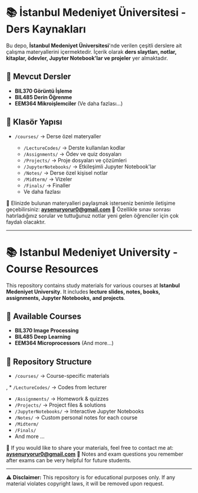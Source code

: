# 📚 İstanbul Medeniyet Üniversitesi - Ders Kaynakları

Bu depo, **İstanbul Medeniyet Üniversitesi**'nde verilen çeşitli derslere ait çalışma materyallerini içermektedir.
İçerik olarak **ders slaytları, notlar, kitaplar, ödevler, Jupyter Notebook'lar ve projeler** yer almaktadır.

## 📌 Mevcut Dersler

* **BIL370 Görüntü İşleme**
* **BIL485 Derin Öğrenme**
* **EEM364 Mikroişlemciler**
  (Ve daha fazlası...)

## 📂 Klasör Yapısı

* `/courses/` → Derse özel materyaller

  * `/LectureCodes/` → Derste kullanılan kodlar
  * `/Assignments/` → Ödev ve quiz dosyaları
  * `/Projects/` → Proje dosyaları ve çözümleri
  * `/JupyterNotebooks/` → Etkileşimli Jupyter Notebook'lar
  * `/Notes/` → Derse özel kişisel notlar
  * `/Midterm/` → Vizeler
  * `/Finals/` → Finaller
  * Ve daha fazlası


📨 Elinizde bulunan materyalleri paylaşmak isterseniz benimle iletişime geçebilirsiniz: **[aysenuryorur0@gmail.com](mailto:aysenuryorur0@gmail.com)**
📝 Özellikle sınav sonrası hatırladığınız sorular ve tuttuğunuz notlar yeni gelen öğrenciler için çok faydalı olacaktır. 

---

# 📚 Istanbul Medeniyet University - Course Resources

This repository contains study materials for various courses at **Istanbul Medeniyet University**.
It includes **lecture slides, notes, books, assignments, Jupyter Notebooks, and projects**.

## 📌 Available Courses

* **BIL370 Image Processing**
* **BIL485 Deep Learning**
* **EEM364 Microprocessors**
  (And more...)

## 📂 Repository Structure

* `/courses/` → Course-specific materials

,  * `/LectureCodes/` → Codes from lecturer
  * `/Assignments/` → Homework & quizzes
  * `/Projects/` → Project files & solutions
  * `/JupyterNotebooks/` → Interactive Jupyter Notebooks
  * `/Notes/` → Custom personal notes for each course
  * `/Midterm/` 
  * `/Finals/`
  * And more ...


📨 If you would like to share your materials, feel free to contact me at: **[aysenuryorur0@gmail.com](mailto:aysenuryorur0@gmail.com)**
📝 Notes and exam questions you remember after exams can be very helpful for future students.

---

⚠️ **Disclaimer:** This repository is for educational purposes only. If any material violates copyright laws, it will be removed upon request.
